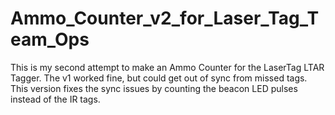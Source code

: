 # Ammo_Counter_v2_for_Laser_Tag_Team_Ops
This is my second attempt to make an Ammo Counter for the LaserTag LTAR Tagger.  The v1 worked fine, but could get out of sync from missed tags.  This version fixes the sync issues by counting the beacon LED pulses instead of the IR tags.
